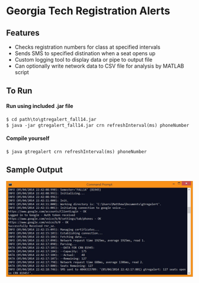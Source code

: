 # Georgia Tech Registration Alerts

## Features
* Checks registration numbers for class at specified intervals
* Sends SMS to specified distination when a seat opens up
* Custom logging tool to display data or pipe to output file
* Can optionally write network data to CSV file for analysis by MATLAB script

## To Run
#### Run using included .jar file
```
$ cd path\to\gtregalert_fall14.jar
$ java -jar gtregalert_fall14.jar crn refreshInterval(ms) phoneNumber
```
#### Compile yourself
```
$ java gtregalert crn refreshInterval(ms) phoneNumber
```

## Sample Output
![Screen capture of sample output](sampleoutput.JPG)